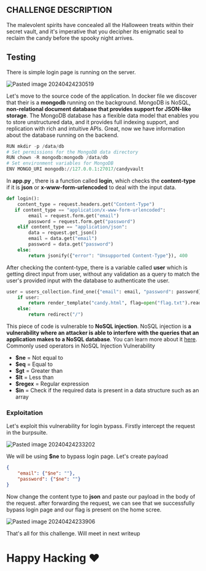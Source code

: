 
## CHALLENGE DESCRIPTION

The malevolent spirits have concealed all the Halloween treats within their secret vault, and it's imperative that you decipher its enigmatic seal to reclaim the candy before the spooky night arrives.

## Testing

There is simple login page is running on the server. 

![Pasted image 20240424230519](https://github.com/auk0x01/auk0x01.github.io/assets/74102381/c17582d6-6753-4afd-b6e5-7e2d1421f5bd)

Let's move to the source code of the application. In docker file we discover that their is a **mongodb** running on the background. 
MongoDB is NoSQL, **non-relational document database that provides support for JSON-like storage**. The MongoDB database has a flexible data model that enables you to store unstructured data, and it provides full indexing support, and replication with rich and intuitive APIs.
Great, now we have information about the database running on the backend.

```python
RUN mkdir -p /data/db
# Set permissions for the MongoDB data directory
RUN chown -R mongodb:mongodb /data/db
# Set environment variables for MongoDB
ENV MONGO_URI mongodb://127.0.0.1:27017/candyvault
```

In **app.py** , there is a function called **login**, which checks the **content-type** if it is **json** or **x-www-form-urlencoded** to deal with the input data. 
 
```python
def login():
    content_type = request.headers.get("Content-Type")
   if content_type == "application/x-www-form-urlencoded":
        email = request.form.get("email")
        password = request.form.get("password")
    elif content_type == "application/json":
        data = request.get_json()
        email = data.get("email")
        password = data.get("password")
    else:
        return jsonify({"error": "Unsupported Content-Type"}), 400
```

After checking the content-type, there is a variable called  **user** which is getting direct input from user, without any validation as a query to match the user's provided input with the database to authenticate the user.

```python
user = users_collection.find_one({"email": email, "password": password})
    if user:
        return render_template("candy.html", flag=open("flag.txt").read())
    else:
        return redirect("/")
```

This piece of code is vulnerable to **NoSQL injection**. 
NoSQL injection is **a vulnerability where an attacker is able to interfere with the queries that an application makes to a NoSQL database**. You can learn more about it [here](https://medium.com/@aswinchandran274/nosql-unveiled-vulnerabilities-injection-d5505e0f1db3).
Commonly used operators in NoSQL Injection Vulnerability
- **$ne** = Not equal to
- **$eq** = Equal to
- **$gt** = Greater than
- **$lt** = Less than
- **$regex** = Regular expression
- **$in** = Check if the required data is present in a data structure such as an array

### Exploitation

Let's exploit this vulnerability for login bypass. Firstly intercept the request in the burpsuite. 

![Pasted image 20240424233202](https://github.com/iammR0OT/HTB-Challenges/assets/74102381/b3e05579-05ac-491b-acf8-caf8e8a49e6a)

We will be using **$ne** to bypass login page. Let's create payload

```json
{
	"email": {"$ne": ""},
	"password": {"$ne": ""}
}

```

Now change the content type to **json** and paste our payload in the body of the request. after forwarding the request, we can see that we successfully bypass login page and our flag is present on the home scree.

![Pasted image 20240424233906](https://github.com/iammR0OT/HTB-Challenges/assets/74102381/3fd6146a-36db-45a0-9e8c-d503a6b8a2a6)

That's all for this challenge. Will meet in next writeup

# Happy Hacking ❤
